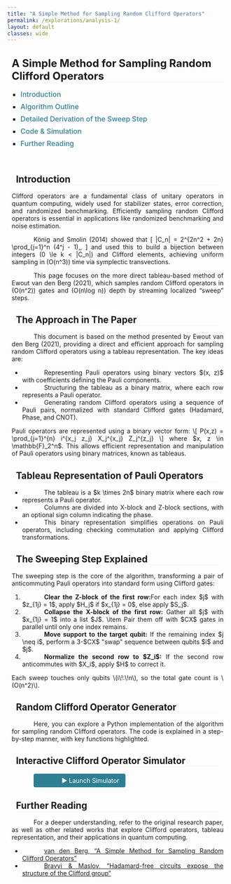 ```yaml
---
title: "A Simple Method for Sampling Random Clifford Operators"
permalink: /explorations/analysis-1/
layout: default
classes: wide
---
```


<!-- Top Navigation Bar (Empty but maintaining design consistency) -->
<div class="learning-topnav">
  <a>&#8203;</a>
  <a>&#8203;</a>  
  <a>&#8203;</a>  
</div>

<!-- Main Content Style -->
<style>
.text-block {
    margin-left: 2%;
    margin-right: 2%;
    text-align: justify;
    text-indent: 50px;
    margin-bottom: 1rem;
}

/* Main Title Style */
h1 {
    all: unset;
    display: block;
    font-size: 1.5rem;
    font-weight: bold;
    text-align: left;
    margin-left: 2%;
    margin-right: 2%;
    margin-bottom: 1rem;
    border-bottom: 0.5px solid #f5f5f5;
}

/* Subheading Styles (Aligned Same as Main Title) */
h2, h3, h4, h5, h6 {
    display: block;
    font-size: 1.3rem;
    font-weight: bold;
    text-align: left;
    margin-left: 2%;
    margin-right: 2%;
    margin-bottom: 1rem;
    text-indent: 0;
    border-bottom: 0.5px solid #f5f5f5;
}

/* TOC Container Styling */
#toc-container {
    margin-left: 2%;
    margin-right: 2%;
    padding-bottom: 1rem;
}

#toc-container ul {
    list-style-type: square;
    padding-left: 20px;
}

#toc-container li {
    margin-bottom: 0.5rem;
    font-size: 1rem;
}

#toc-container a {
    text-decoration: none;
    color: #2f7f93;
    font-weight: 500;
    transition: color 0.3s;
}

#toc-container a:hover {
    color: #1a5e73;
    text-decoration: underline;
}
</style>

<!-- Main Heading -->
<h1>A Simple Method for Sampling Random Clifford Operators</h1>

<!-- Table of Contents -->
<div id="toc-container">
  <ul>
    <li><a href="#introduction">Introduction</a></li>
    <li><a href="#algorithm-outline">Algorithm Outline</a></li>
    <li><a href="#sweep-step">Detailed Derivation of the Sweep Step</a></li>
    <li><a href="#code-simulation">Code & Simulation</a></li>
    <li><a href="#further-reading">Further Reading</a></li>
  </ul>
</div>

<div id="introduction" class="text-block">
  <h2>Introduction</h2>
  Clifford operators are a fundamental class of unitary operators in quantum computing, widely used for stabilizer states, error correction, and randomized benchmarking. Efficiently sampling random Clifford operators is essential in applications like randomized benchmarking and noise estimation.

  König and Smolin (2014) showed that
  \[
    |C_n| = 2^{2n^2 + 2n} \prod_{j=1}^n (4^j - 1)\,,
  \]
  and used this to build a bijection between integers \(0 \le k < |C_n|\) and Clifford elements, achieving uniform sampling in \(O(n^3)\) time via symplectic transvections.

  This page focuses on the more direct tableau-based method of Ewout van den Berg (2021), which samples random Clifford operators in \(O(n^2)\) gates and \(O(n\log n)\) depth by streaming localized “sweep” steps.
</div>

<!-- The Approach in This Page -->
<div id="algorithm-outline" class="text-block">
  <h2>The Approach in The Paper</h2>
  <p>This document is based on the method presented by Ewout van den Berg (2021), providing a direct and efficient approach for sampling random Clifford operators using a tableau representation. The key ideas are:</p>
  <ul>
    <li>Representing Pauli operators using binary vectors $(x, z)$ with coefficients defining the Pauli components.</li>
    <li>Structuring the tableau as a binary matrix, where each row represents a Pauli operator.</li>
    <li>Generating random Clifford operators using a sequence of Pauli pairs, normalized with standard Clifford gates (Hadamard, Phase, and CNOT).</li>
  </ul>
Pauli operators are represented using a binary vector form:
\[ P(x,z) = \prod_{j=1}^{n} i^{x_j z_j} X_j^{x_j} Z_j^{z_j} \]
where $x, z \in \mathbb{F}_2^n$. This allows efficient representation and manipulation of Pauli operators using binary matrices, known as tableaus.
</div>

<!-- Tableau Representation of Pauli Operators -->
<div id="tableau" class="text-block">
  <h3>Tableau Representation of Pauli Operators</h3>
  <ul>
    <li>The tableau is a $k \times 2n$ binary matrix where each row represents a Pauli operator.</li>
    <li>Columns are divided into X-block and Z-block sections, with an optional sign column indicating the phase.</li>
    <li>This binary representation simplifies operations on Pauli operators, including checking commutation and applying Clifford transformations.</li>
  </ul>
</div>

<!-- Sweep Step: Derivation -->
<div id="sweep" class="text-block">
  <h2>The Sweeping Step Explained</h2>
  The sweeping step is the core of the algorithm, transforming a pair of anticommuting Pauli operators into standard form using Clifford gates:
  <ol>
    <li><strong>Clear the Z-block of the first row:</strong>For each index $j$ with $z_{1j} = 1$, apply $H_j$ if $x_{1j} = 0$, else apply $S_j$.</li>
    <li><strong>Collapse the X-block of the first row:</strong> Gather all $j$ with $x_{1j} = 1$ into a list $J$.
        \item Pair them off with $CX$ gates in parallel until only one index remains.</li>
    <li><strong>Move support to the target qubit:</strong> If the remaining index $j \neq i$, perform a 3-$CX$ "swap" sequence between qubits $i$ and $j$.</li>
    <li><strong>Normalize the second row to $Z_i$:</strong> If the second row anticommutes with $X_i$, apply $H$ to correct it.</li>
  </ol>
  Each sweep touches only qubits \(i\!:\!n\), so the total gate count is \(O(n^2)\).
</div>

<!-- Code & Simulation -->
<div id="code-simulation" class="text-block">
  <h2>Random Clifford Operator Generator</h2>
  <p>Here, you can explore a Python implementation of the algorithm for sampling random Clifford operators. The code is explained in a step-by-step manner, with key functions highlighted.</p>

  <h3>Interactive Clifford Operator Simulator</h3>
  
  <p>
    <a 
      href="https://soorajss1729-clifford-sim-streamlit-app-baqysj.streamlit.app" 
      target="_blank" 
      rel="noopener"
      style="display:inline-block;
             padding:0.5em 1em;
             background:#2f7f93;
             color:#fff;
             border-radius:4px;
             text-decoration:none;"
    >
      ▶️ Launch Simulator
    </a>
  </p>
</div>

<!-- Further Reading -->
<div id="further-reading" class="text-block">
  <h3>Further Reading</h3>
  <p>For a deeper understanding, refer to the original research paper, as well as other related works that explore Clifford operators, tableau representation, and their applications in quantum computing.</p>
  <ul>
    <li><a href="https://doi.org/10.1109/QCE52317.2021.00021" target="_blank">van den Berg, “A Simple Method for Sampling Random Clifford Operators”</a></li>
    <li><a href="https://arxiv.org/abs/2003.09412" target="_blank">Bravyi & Maslov, “Hadamard-free circuits expose the structure of the Clifford group”</a></li>
  </ul>
</div>

